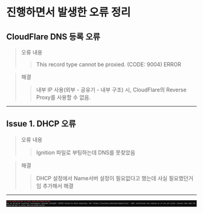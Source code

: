# 진행하면서 발생한 오류 정리

## CloudFlare DNS 등록 오류 
> 오류 내용
>> This record type cannot be proxied. (CODE: 9004) ERROR

> 해결
>>내부 IP 사용(외부 - 공유기 - 내부 구조) 시, CloudFlare의 Reverse Proxy를 사용할 수 없음.

<Hr/>

## Issue 1. DHCP 오류 
> 오류 내용
>> Ignition 파일로 부팅하는데 DNS를 못찾았음

> 해결
>> DHCP 설정에서 Name서버 설정이 필요없다고 했는데 사실 필요했던거임 추가해서 해결

<Hr/>

![img.png](img.png)


